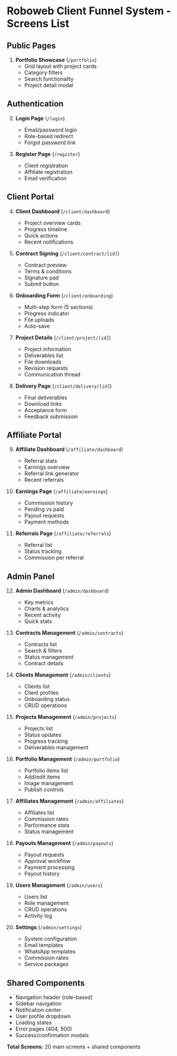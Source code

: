 # Roboweb Client Funnel System - Screens List

## Public Pages
1. **Portfolio Showcase** (`/portfolio`)
   - Grid layout with project cards
   - Category filters
   - Search functionality
   - Project detail modal

## Authentication
2. **Login Page** (`/login`)
   - Email/password login
   - Role-based redirect
   - Forgot password link

3. **Register Page** (`/register`)
   - Client registration
   - Affiliate registration
   - Email verification

## Client Portal
4. **Client Dashboard** (`/client/dashboard`)
   - Project overview cards
   - Progress timeline
   - Quick actions
   - Recent notifications

5. **Contract Signing** (`/client/contract/[id]`)
   - Contract preview
   - Terms & conditions
   - Signature pad
   - Submit button

6. **Onboarding Form** (`/client/onboarding`)
   - Multi-step form (5 sections)
   - Progress indicator
   - File uploads
   - Auto-save

7. **Project Details** (`/client/project/[id]`)
   - Project information
   - Deliverables list
   - File downloads
   - Revision requests
   - Communication thread

8. **Delivery Page** (`/client/delivery/[id]`)
   - Final deliverables
   - Download links
   - Acceptance form
   - Feedback submission

## Affiliate Portal
9. **Affiliate Dashboard** (`/affiliate/dashboard`)
   - Referral stats
   - Earnings overview
   - Referral link generator
   - Recent referrals

10. **Earnings Page** (`/affiliate/earnings`)
    - Commission history
    - Pending vs paid
    - Payout requests
    - Payment methods

11. **Referrals Page** (`/affiliate/referrals`)
    - Referral list
    - Status tracking
    - Commission per referral

## Admin Panel
12. **Admin Dashboard** (`/admin/dashboard`)
    - Key metrics
    - Charts & analytics
    - Recent activity
    - Quick stats

13. **Contracts Management** (`/admin/contracts`)
    - Contracts list
    - Search & filters
    - Status management
    - Contract details

14. **Clients Management** (`/admin/clients`)
    - Clients list
    - Client profiles
    - Onboarding status
    - CRUD operations

15. **Projects Management** (`/admin/projects`)
    - Projects list
    - Status updates
    - Progress tracking
    - Deliverables management

16. **Portfolio Management** (`/admin/portfolio`)
    - Portfolio items list
    - Add/edit items
    - Image management
    - Publish controls

17. **Affiliates Management** (`/admin/affiliates`)
    - Affiliates list
    - Commission rates
    - Performance stats
    - Status management

18. **Payouts Management** (`/admin/payouts`)
    - Payout requests
    - Approval workflow
    - Payment processing
    - Payout history

19. **Users Management** (`/admin/users`)
    - Users list
    - Role management
    - CRUD operations
    - Activity log

20. **Settings** (`/admin/settings`)
    - System configuration
    - Email templates
    - WhatsApp templates
    - Commission rates
    - Service packages

## Shared Components
- Navigation header (role-based)
- Sidebar navigation
- Notification center
- User profile dropdown
- Loading states
- Error pages (404, 500)
- Success/confirmation modals

**Total Screens:** 20 main screens + shared components
